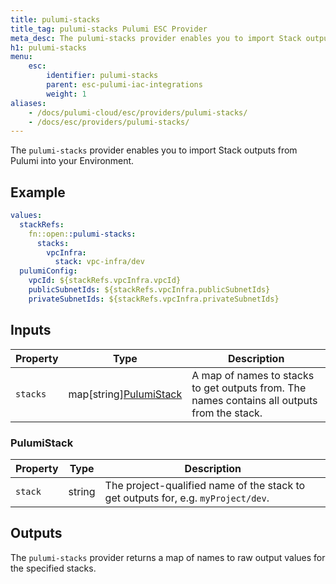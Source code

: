 ```yaml
---
title: pulumi-stacks
title_tag: pulumi-stacks Pulumi ESC Provider
meta_desc: The pulumi-stacks provider enables you to import Stack outputs from Pulumi into your Environment.
h1: pulumi-stacks
menu:
    esc:
        identifier: pulumi-stacks
        parent: esc-pulumi-iac-integrations
        weight: 1
aliases:
    - /docs/pulumi-cloud/esc/providers/pulumi-stacks/
    - /docs/esc/providers/pulumi-stacks/
---
```


The `pulumi-stacks` provider enables you to import Stack outputs from Pulumi into your Environment.

## Example

```yaml
values:
  stackRefs:
    fn::open::pulumi-stacks:
      stacks:
        vpcInfra:
          stack: vpc-infra/dev
  pulumiConfig:
    vpcId: ${stackRefs.vpcInfra.vpcId}
    publicSubnetIds: ${stackRefs.vpcInfra.publicSubnetIds}
    privateSubnetIds: ${stackRefs.vpcInfra.privateSubnetIds}
```


## Inputs

| Property | Type                                   | Description                                                                                  |
|----------|----------------------------------------|----------------------------------------------------------------------------------------------|
| `stacks` | map[string][PulumiStack](#pulumistack) | A map of names to stacks to get outputs from. The names contains all outputs from the stack. |

### PulumiStack

| Property | Type   | Description                                                                       |
|----------|--------|-----------------------------------------------------------------------------------|
| `stack`  | string | The project-qualified name of the stack to get outputs for, e.g. `myProject/dev`. |

## Outputs

The `pulumi-stacks` provider returns a map of names to raw output values for the specified stacks.

